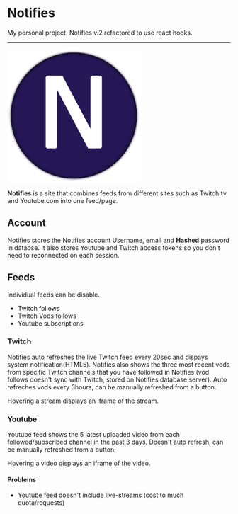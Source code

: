 # Notifies

My personal project.
Notifies v.2 refactored to use react hooks.

---

<img src="./public/icons/v2/logo-4k.png" alt="Logo" width="300" />

**Notifies** is a site that combines feeds from different sites such as Twitch.tv and Youtube.com into one feed/page.

## Account

Notifies stores the Notifies account Username, email and **Hashed** password in databse. It also stores Youtube and Twitch access tokens so you don't need to reconnected on each session.

## Feeds

Individual feeds can be disable.

- Twitch follows
- Twitch Vods follows
- Youtube subscriptions

### Twitch

Notifies auto refreshes the live Twitch feed every 20sec and dispays system notification(HTML5). Notifies also shows the three most recent vods from specific Twitch channels that you have followed in Notifies (vod follows doesn't sync with Twitch, stored on Notifies database server). Auto refreches vods every 3hours, can be manually refreshed from a button.

Hovering a stream displays an iframe of the stream.

### Youtube

Youtube feed shows the 5 latest uploaded video from each followed/subscribed channel in the past 3 days. Doesn't auto refresh, can be manually refreshed from a button.

Hovering a video displays an iframe of the video.

#### Problems

- Youtube feed doesn't include live-streams (cost to much quota/requests)
